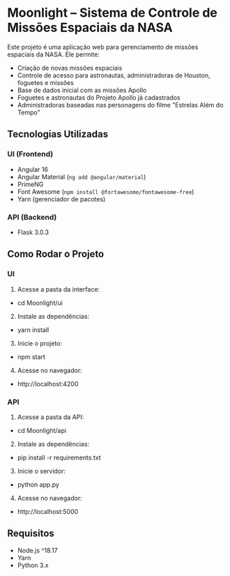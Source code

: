 # Moonlight – Sistema de Controle de Missões Espaciais da NASA

Este projeto é uma aplicação web para gerenciamento de missões espaciais da NASA. Ele permite:

- Criação de novas missões espaciais
- Controle de acesso para astronautas, administradoras de Houston, foguetes e missões
- Base de dados inicial com as missões Apollo
- Foguetes e astronautas do Projeto Apollo já cadastrados
- Administradoras baseadas nas personagens do filme "Estrelas Além do Tempo"

## Tecnologias Utilizadas

### UI (Frontend)

- Angular 16
- Angular Material (`ng add @angular/material`)
- PrimeNG
- Font Awesome (`npm install @fortawesome/fontawesome-free`)
- Yarn (gerenciador de pacotes)

### API (Backend)

- Flask 3.0.3

## Como Rodar o Projeto

### UI
1. Acesse a pasta da interface:
- cd Moonlight/ui
2. Instale as dependências:
- yarn install
3. Inicie o projeto:
- npm start
4. Acesse no navegador:
- http://localhost:4200

### API

1. Acesse a pasta da API:
- cd Moonlight/api
2. Instale as dependências:
- pip install -r requirements.txt
3. Inicie o servidor:
- python app.py
4. Acesse no navegador:
- http://localhost:5000

## Requisitos

- Node.js ^18.17
- Yarn
- Python 3.x
